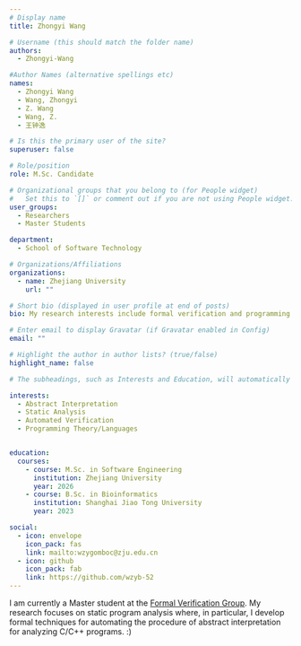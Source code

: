 ```yaml
---
# Display name
title: Zhongyi Wang

# Username (this should match the folder name)
authors:
  - Zhongyi-Wang

#Author Names (alternative spellings etc)
names:
  - Zhongyi Wang
  - Wang, Zhongyi
  - Z. Wang
  - Wang, Z.
  - 王钟逸

# Is this the primary user of the site?
superuser: false

# Role/position
role: M.Sc. Candidate

# Organizational groups that you belong to (for People widget)
#   Set this to `[]` or comment out if you are not using People widget.
user_groups:
  - Researchers
  - Master Students

department:
  - School of Software Technology

# Organizations/Affiliations
organizations:
  - name: Zhejiang University
    url: ""

# Short bio (displayed in user profile at end of posts)
bio: My research interests include formal verification and programming analysis.

# Enter email to display Gravatar (if Gravatar enabled in Config)
email: ""

# Highlight the author in author lists? (true/false)
highlight_name: false

# The subheadings, such as Interests and Education, will automatically translate depending on the language chosen in `config.yaml`. To customize the subheading text, see the Language page in the docs.

interests:
  - Abstract Interpretation
  - Static Analysis
  - Automated Verification
  - Programming Theory/Languages


education:
  courses:
    - course: M.Sc. in Software Engineering
      institution: Zhejiang University
      year: 2026
    - course: B.Sc. in Bioinformatics
      institution: Shanghai Jiao Tong University
      year: 2023

social:
  - icon: envelope
    icon_pack: fas
    link: mailto:wzygomboc@zju.edu.cn
  - icon: github
    icon_pack: fab
    link: https://github.com/wzyb-52
---
```


I am currently a Master student at the [Formal Verification Group](/). My research focuses on static program analysis where, in particular, I develop formal techniques for automating the procedure of abstract interpretation for analyzing C/C++ programs. :)
